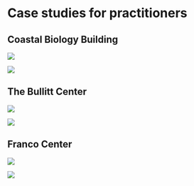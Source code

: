 # Case studies for practitioners

## Coastal Biology Building

![](<../.gitbook/assets/0 (24).png>)



![](<../.gitbook/assets/1 (24).png>)



## The Bullitt Center

![](<../.gitbook/assets/2 (11).png>)



![](<../.gitbook/assets/3 (15).png>)



## Franco Center

![](<../.gitbook/assets/4 (15).png>)



![](<../.gitbook/assets/5 (8).png>)
